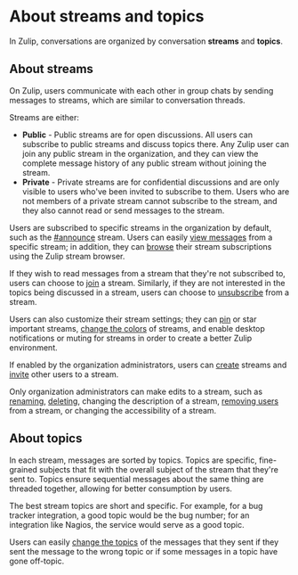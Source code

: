 # About streams and topics

In Zulip, conversations are organized by conversation **streams** and
**topics**.

## About streams
On Zulip, users communicate with each other in group chats by sending messages
to streams, which are similar to conversation threads.

Streams are either:

* **Public** - Public streams are for open discussions. All users can subscribe
to public streams and discuss topics there. Any Zulip user can join any public
stream in the organization, and they can view the complete message history of any
public stream without joining the stream.
* **Private** - Private streams are for confidential discussions and are only
visible to users who've been invited to subscribe to them. Users who are not
members of a private stream cannot subscribe to the stream, and they also cannot
read or send messages to the stream.

Users are subscribed to specific streams in the organization by default, such as the
[#announce](the-announce-stream) stream. Users can easily
[view messages](/help/view-messages-from-a-stream) from a specific stream; in
addition, they can [browse](/help/browse-and-join-streams#browse-streams) their
stream subscriptions using the Zulip stream browser.

If they wish to read messages from a stream that they're not subscribed to,
users can choose to [join](/help/browse-and-join-streams#subscribing-to-streams)
a stream. Similarly, if they are not interested in the topics being discussed in
a stream, users can choose to [unsubscribe](/help/unsubscribe-from-a-stream) from a
stream.

Users can also customize their stream settings; they can
[pin](/help/pin-a-stream) or star important streams,
[change the colors](/help/change-the-color-of-a-stream) of streams, and enable desktop
notifications or muting for streams in order to create a better Zulip
environment.

If enabled by the organization administrators, users can
[create](/help/create-a-stream) streams and [invite](/help/add-or-invite-someone-to-a-stream)
other users to a stream.

Only organization administrators can make edits to a stream, such as
[renaming](/help/rename-a-stream), [deleting](/help/delete-a-stream), changing the
description of a stream, [removing users](/help/remove-someone-from-a-stream) from a
stream, or changing the accessibility of a stream.

## About topics
In each stream, messages are sorted by topics. Topics are
specific, fine-grained subjects that fit with the overall subject of the
stream that they're sent to. Topics ensure sequential messages
about the same thing are threaded together, allowing for better consumption
by users.

The best stream topics are short and specific. For example, for a bug tracker
integration, a good topic would be the bug number; for an integration like
Nagios, the service would serve as a good topic.

Users can easily [change the topics](/help/change-the-topic-of-a-message) of the messages
that they sent if they sent the message to the wrong topic or if some
messages in a topic have gone off-topic.
